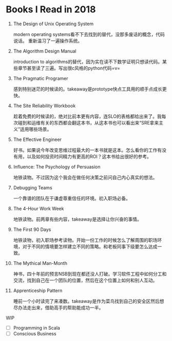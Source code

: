 # Books I Read in 2018

1. The Design of Unix Operating System

     modern operating systems看不下去找到的替代，没那多废话的概念，代码说话。 重新温习了一遍操作系统。

2. The Algorithm Design Manual

     introduction to algorithms的替代，因为实在读不下数学证明只想读代码。某些章节甚至读了三遍。写出很c风格的python代码=v=

3. The Pragmatic Programer

      感到特别迷茫的时候读的。takeaway是prototype快点工具用的顺手点成长更快。

4. The Site Reliability Workbook

      趁着免费的时候读的，绝对比前本更有内容，连SLO的表格都给出来了。我每次碰到和运维有关的东西都会翻这本书，从这本书也可以看出来“SRE拿来主义”适用哪些场景。

5. The Effective Engineer

      好书。如果说今年改变思维过程最大的一本书就是这本。怎么看你的工作有没有用，以及如何投资时间精力有更高的ROI？这本书给出很好的参考。

6. Influence: The Psychology of Persuasion

     地铁读物。不过因为这个我会在做任何决策之前问自己内心真实的想法。

7. Debugging Teams

     一个靠谱的团队在于谦虚尊重信任的环境。初入职场必备。

8. The 4-Hour Work Week

     地铁读物。前两章有些内容，takeaway是选择让你兴奋的事情。

9. The First 90 Days

     地铁读物，初入职场参考读物。开始一份工作的时候怎么了解周围的职场环境，对于不同的情境要怎样建立不同的策略。和老板同事下级要怎么达成一致。

10. The Mythical Man-Month

     神书，四十年前的预言NSB到现在都还没人打破。学习软件工程中如何分工和交流，找到自己在一个团队的位置，然后在这个位置上如何和别人互动。

11. Apprenticeship Pattern

     睡前一个小时读完了来凑数。takeaway是作为菜鸟找到自己的安全区然后想尽办法走出来，借助高手的帮助能成功一半。

WIP

- [ ] Programming in Scala
- [ ] Conscious Business
